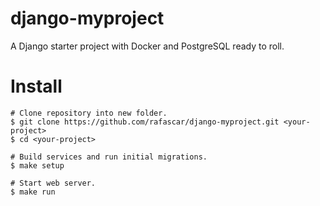 # django-myproject

A Django starter project with Docker and PostgreSQL ready to roll.

# Install

```
# Clone repository into new folder.
$ git clone https://github.com/rafascar/django-myproject.git <your-project>
$ cd <your-project>

# Build services and run initial migrations.
$ make setup

# Start web server.
$ make run
```
